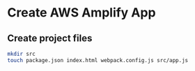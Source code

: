 # Create AWS Amplify App

## Create project files
```sh
mkdir src
touch package.json index.html webpack.config.js src/app.js
```

